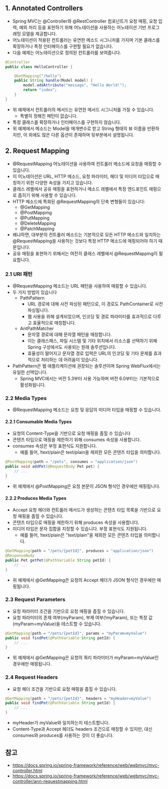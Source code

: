 ## 1. Annotated Controllers

- Spring MVC는 @Controller와 @RestController 컴포넌트가 요청 매핑, 요청 입력, 예외 처리 등을 표현하기 위해 어노테이션을 사용하는 어노테이션 기반 프로그래밍 모델을 제공합니다. 
- 어노테이션이 적용된 컨트롤러는 유연한 메소드 시그니처를 가지며 기본 클래스를 확장하거나 특정 인터페이스를 구현할 필요가 없습니다. 
- 다음 예제는 어노테이션으로 정의된 컨트롤러를 보여줍니다.

```java
@Controller
public class HelloController {

    @GetMapping("/hello")
    public String handle(Model model) {
        model.addAttribute("message", "Hello World!");
        return "index";
    }
}
```

- 위 예제에서 컨트롤러의 메서드는 유연한 메서드 시그니처를 가질 수 있습니다. 
  - 특별히 정해진 패턴이 없습니다.
- 특정 클래스를 확장하거나 인터페이스를 구현하지 않습니다.
- 위 예제에서 메소드는 Model을 매개변수로 받고 String 형태의 뷰 이름을 반환하지만, 이 외에도 많은 다른 옵션이 존재하며 뒷부분에서 설명됩니다.

##  2. Request Mapping

- @RequestMapping 어노테이션을 사용하여 컨트롤러 메소드에 요청을 매핑할 수 있습니다. 
- 이 어노테이션은 URL, HTTP 메소드, 요청 파라미터, 헤더 및 미디어 타입으로 매칭하기 위한 다양한 속성을 가지고 있습니다. 
- 클래스 레벨에서 공유 매핑을 표현하거나 메소드 레벨에서 특정 엔드포인트 매핑으로 좁히기 위해 사용할 수 있습니다.
- HTTP 메소드에 특화된 @RequestMapping의 단축 변형들이 있습니다:
  - @GetMapping
  - @PostMapping
  - @PutMapping
  - @DeleteMapping
  - @PatchMapping
- 왜냐하면, 대부분의 컨트롤러 메소드는 기본적으로 모든 HTTP 메소드와 일치하는 @RequestMapping을 사용하는 것보다 특정 HTTP 메소드에 매핑되어야 하기 때문입니다. 
- 공유 매핑을 표현하기 위해서는 여전히 클래스 레벨에서 @RequestMapping이 필요합니다.

### 2.1 URI 패턴

- @RequestMapping 메소드는 URL 패턴을 사용하여 매핑할 수 있습니다. 
- 두 가지 방법이 있습니다
  - PathPattern
    - URL 경로에 대해 사전 파싱된 패턴으로, 이 경로도 PathContainer로 사전 파싱됩니다. 
    - 웹 사용을 위해 설계되었으며, 인코딩 및 경로 파라미터를 효과적으로 다루고 효율적으로 매칭합니다.
  - AntPathMatcher
    - 문자열 경로에 대해 문자열 패턴을 매칭합니다. 
    - 이는 클래스패스, 파일 시스템 및 기타 위치에서 리소스를 선택하기 위해 Spring 구성에서도 사용되는 원래 솔루션입니다. 
    - 효율성이 떨어지고 문자열 경로 입력은 URL의 인코딩 및 기타 문제를 효과적으로 처리하는 데 어려움이 있습니다.
- PathPattern은 웹 애플리케이션에 권장되는 솔루션이며 Spring WebFlux에서는 유일한 선택입니다. 
  - Spring MVC에서는 버전 5.3부터 사용 가능하며 버전 6.0부터는 기본적으로 활성화됩니다.

### 2.2 Media Types

- @RequestMapping 메소드는 요청 및 응답의 미디어 타입을 매핑할 수 있습니다.

#### 2.2.1 Consumable Media Types

- 요청의 Content-Type을 기반으로 요청 매핑을 좁힐 수 있습니다
- 콘텐츠 타입으로 매핑을 제한하기 위해 consumes 속성을 사용합니다.
- consumes 속성은 부정 표현식도 지원합니다.
  - 예를 들어, !text/plain은 text/plain을 제외한 모든 콘텐츠 타입을 의미합니다.

```java
@PostMapping(path = "/pets", consumes = "application/json") 
public void addPet(@RequestBody Pet pet) {
    // ...
}
```

- 위 예제에서 @PostMapping은 요청 본문이 JSON 형식인 경우에만 매핑됩니다.

#### 2.2.2 Produces Media Types

- Accept 요청 헤더와 컨트롤러 메서드가 생성하는 콘텐츠 타입 목록을 기반으로 요청 매핑을 좁힐 수 있습니다.
- 콘텐츠 타입으로 매핑을 제한하기 위해 produces 속성을 사용합니다.
- 미디어 타입은 문자 집합을 지정할 수 있습니다. 부정 표현식도 지원됩니다. 
  - 예를 들어, !text/plain은 "text/plain"을 제외한 모든 콘텐츠 타입을 의미합니다.

```java
@GetMapping(path = "/pets/{petId}", produces = "application/json") 
@ResponseBody
public Pet getPet(@PathVariable String petId) {
    // ...
}
```

- 위 예제에서 @GetMapping은 요청의 Accept 헤더가 JSON 형식인 경우에만 매핑됩니다.

### 2.3 Request Parameters

- 요청 파라미터 조건을 기반으로 요청 매핑을 좁힐 수 있습니다. 
- 요청 파라미터의 존재 여부(myParam), 부재 여부(!myParam), 또는 특정 값(myParam=myValue)을 테스트할 수 있습니다.

```java
@GetMapping(path = "/pets/{petId}", params = "myParam=myValue") 
public void findPet(@PathVariable String petId) {
    // ...
}
```

- 위 예제에서 @GetMapping은 요청의 쿼리 파라미터가 myParam=myValue인 경우에만 매핑됩니다.

### 2.4 Request Headers

- 요청 헤더 조건을 기반으로 요청 매핑을 좁힐 수 있습니다.

```java
@GetMapping(path = "/pets/{petId}", headers = "myHeader=myValue") 
public void findPet(@PathVariable String petId) {
    // ...
}
```

- myHeader가 myValue와 일치하는지 테스트합니다.
- Content-Type과 Accept 헤더도 headers 조건으로 매칭할 수 있지만, 대신 consumes와 produces를 사용하는 것이 더 좋습니다.

## 참고

- https://docs.spring.io/spring-framework/reference/web/webmvc/mvc-controller.html
- https://docs.spring.io/spring-framework/reference/web/webmvc/mvc-controller/ann-requestmapping.html